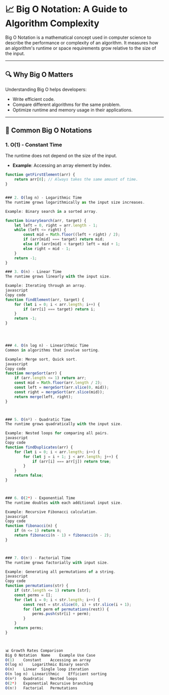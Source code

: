 # 📈 Big O Notation: A Guide to Algorithm Complexity  

Big O Notation is a mathematical concept used in computer science to describe the performance or complexity of an algorithm. It measures how an algorithm's runtime or space requirements grow relative to the size of the input.  

---

## 🔍 Why Big O Matters  

Understanding Big O helps developers:  
- Write efficient code.  
- Compare different algorithms for the same problem.  
- Optimize runtime and memory usage in their applications.  

---

## 🚀 Common Big O Notations  

### 1. **O(1) - Constant Time**
The runtime does not depend on the size of the input.  
- **Example**: Accessing an array element by index.
```javascript
function getFirstElement(arr) {
    return arr[0]; // Always takes the same amount of time.
}


### 2. O(log n) - Logarithmic Time
The runtime grows logarithmically as the input size increases.

Example: Binary search in a sorted array.

function binarySearch(arr, target) {
    let left = 0, right = arr.length - 1;
    while (left <= right) {
        const mid = Math.floor((left + right) / 2);
        if (arr[mid] === target) return mid;
        else if (arr[mid] < target) left = mid + 1;
        else right = mid - 1;
    }
    return -1;
}

### 3. O(n) - Linear Time
The runtime grows linearly with the input size.

Example: Iterating through an array.
javascript
Copy code
function findElement(arr, target) {
    for (let i = 0; i < arr.length; i++) {
        if (arr[i] === target) return i;
    }
    return -1;
}




### 4. O(n log n) - Linearithmic Time
Common in algorithms that involve sorting.

Example: Merge sort, Quick sort.
javascript
Copy code
function mergeSort(arr) {
    if (arr.length <= 1) return arr;
    const mid = Math.floor(arr.length / 2);
    const left = mergeSort(arr.slice(0, mid));
    const right = mergeSort(arr.slice(mid));
    return merge(left, right);
}



### 5. O(n²) - Quadratic Time
The runtime grows quadratically with the input size.

Example: Nested loops for comparing all pairs.
javascript
Copy code
function findDuplicates(arr) {
    for (let i = 0; i < arr.length; i++) {
        for (let j = i + 1; j < arr.length; j++) {
            if (arr[i] === arr[j]) return true;
        }
    }
    return false;
}



### 6. O(2ⁿ) - Exponential Time
The runtime doubles with each additional input size.

Example: Recursive Fibonacci calculation.
javascript
Copy code
function fibonacci(n) {
    if (n <= 1) return n;
    return fibonacci(n - 1) + fibonacci(n - 2);
}



### 7. O(n!) - Factorial Time
The runtime grows factorially with input size.

Example: Generating all permutations of a string.
javascript
Copy code
function permutations(str) {
    if (str.length <= 1) return [str];
    const perms = [];
    for (let i = 0; i < str.length; i++) {
        const rest = str.slice(0, i) + str.slice(i + 1);
        for (let perm of permutations(rest)) {
            perms.push(str[i] + perm);
        }
    }
    return perms;
}



📊 Growth Rates Comparison
Big O Notation	Name	Example Use Case
O(1)	Constant	Accessing an array
O(log n)	Logarithmic	Binary search
O(n)	Linear	Single loop iteration
O(n log n)	Linearithmic	Efficient sorting
O(n²)	Quadratic	Nested loops
O(2ⁿ)	Exponential	Recursive branching
O(n!)	Factorial	Permutations


